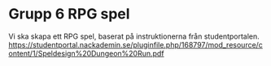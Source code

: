 # Grupp 6 RPG spel

Vi ska skapa ett RPG spel, baserat på instruktionerna från studentportalen.
https://studentportal.nackademin.se/pluginfile.php/168797/mod_resource/content/1/Speldesign%20Dungeon%20Run.pdf 
